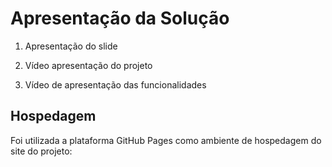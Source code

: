 # Apresentação da Solução

1. Apresentação do slide


2. Vídeo apresentação do projeto


3. Vídeo de apresentação das funcionalidades

## Hospedagem

Foi utilizada a plataforma GitHub Pages como ambiente de hospedagem do site do projeto: 

